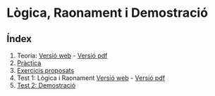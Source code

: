 # Lògica, Raonament i Demostració

## Índex

1. Teoria: [Versió web](\logic\logica_teo.html)  - [Versió pdf](logica_teo.pdf)
2. [Pràctica](logica_pra.pdf)
3. [Exercicis proposats](logica_pro.pdf)
4. Test 1: Lògica i Raonament [Versió web](https://docs.google.com/forms/d/e/1FAIpQLSdEQ8nAT5LM9qHtaLkY2QLHNrEuF3FA0Pw00QsW4_nJYJ2jEA/viewform?usp=sf_link)  - [Versió pdf](logica_exa1.pdf)
5. [Test 2: Demostració](logica_exa2.pdf)
